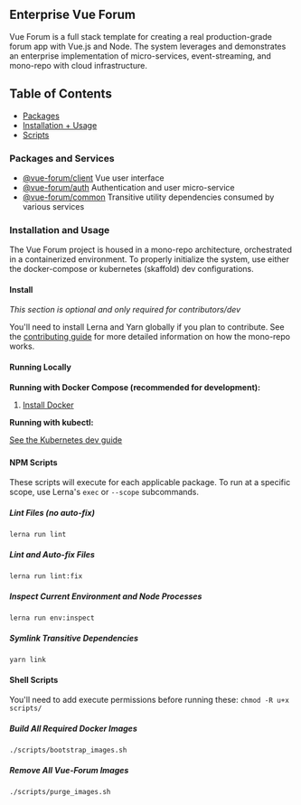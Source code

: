 ## Enterprise Vue Forum
Vue Forum is a full stack template for creating a real production-grade forum app with Vue.js and Node. The system leverages and demonstrates an enterprise implementation of micro-services, event-streaming, and mono-repo with cloud infrastructure.

## Table of Contents
  - [Packages](#pkg)
  - [Installation + Usage](#usage)
  - [Scripts](#scripts)

### <a name="pkg"></a> Packages and Services
  - [@vue-forum/client](https://github.com/MatthewZito/vue-forum/tree/master/packages/client) Vue user interface
  - [@vue-forum/auth](https://github.com/MatthewZito/vue-forum/tree/master/packages/auth) Authentication and user micro-service
  - [@vue-forum/common](https://github.com/MatthewZito/vue-forum/tree/master/packages/common) Transitive utility dependencies consumed by various services

### <a name="usage"></a> Installation and Usage
The Vue Forum project is housed in a mono-repo architecture, orchestrated in a containerized environment. To properly initialize the system, use either the docker-compose or kubernetes (skaffold) dev configurations.

#### Install
*This section is optional and only required for contributors/dev*

You'll need to install Lerna and Yarn globally if you plan to contribute. See the [contributing guide](https://github.com/MatthewZito/vue-forum/blob/master/CONTRIBUTING.md) for more detailed information on how the mono-repo works.

#### Running Locally
**Running with Docker Compose (recommended for development):**
1. [Install Docker](https://docs.docker.com/get-docker/)

**Running with kubectl:**

[See the Kubernetes dev guide](https://github.com/MatthewZito/vue-forum/blob/master/docs/k8s_setup.md)

### <a name="scripts"></a>

#### NPM Scripts
These scripts will execute for each applicable package. To run at a specific scope, use Lerna's `exec` or `--scope` subcommands.

##### Lint Files (no auto-fix)
```
lerna run lint
```

##### Lint and Auto-fix Files
```
lerna run lint:fix
```

##### Inspect Current Environment and Node Processes
```
lerna run env:inspect
```

##### Symlink Transitive Dependencies
```
yarn link
```

#### Shell Scripts
You'll need to add execute permissions before running these: `chmod -R u+x scripts/`

##### Build All Required Docker Images
```
./scripts/bootstrap_images.sh
```

##### Remove All Vue-Forum Images
```
./scripts/purge_images.sh
```
